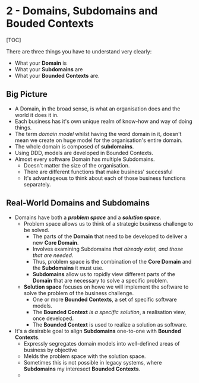# 2 - Domains, Subdomains and Bouded Contexts

[TOC]

There are three things you have to understand very clearly:

- What your **Domain** is
- What your **Subdomains** are
- What your **Bounded Contexts** are.

## Big Picture

- A Domain, in the broad sense, is what an organisation does and the world it does it in.
- Each business has it's own unique realm of know-how and way of doing things.
- The term *domain model* whilst having the word domain in it, doesn't mean we create on huge model for the organisation's entire domain.
- The whole domain is composed of **subdomains**.
- Using DDD, models are developed in Bounded Contexts.
- Almost every software Domain has multiple Subdomains.
  - Doesn't matter the size of the organisation.
  - There are different functions that make business' successful
  - It's advantageous to think about each of those business functions separately.

## Real-World Domains and Subdomains

- Domains have both a ***problem space*** and a ***solution space***.
  - Problem space allows us to think of a strategic business challenge to be solved.
    - The parts of the **Domain** that need to be developed to deliver a new **Core Domain**.
    - Involves examining Subdomains *that already exist, and those that are needed*.
    - Thus, problem space is the combination of the **Core Domain** and the **Subdomains** it must use.
    - **Subdomains** allow us to ropidly view different parts of the **Domain** that are necessary to solve a specific problem.
  - **Solution space** focuses on howe we will implement the software to solve the problem of the business challenge.
    - One or more **Bounded Contexts**, a set of specific software models.
    - The **Bounded Context** *is a specific solution*, a realisation view, once developed.
    - The **Bounded Context** is used to realize a solution as software.
- It's a desirable goal to align **Subdomains** one-to-one with **Bounded Contexts**.
  - Expressly segregates domain models into well-defined areas of business by objective
  - Melds the problem space with the solution space.
  - Sometimes this is not possible in legacy systems, where **Subdomains** my interesect **Bounded Contexts**.
  - 